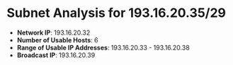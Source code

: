 
# Subnet Analysis for 193.16.20.35/29

- **Network IP**: 193.16.20.32
- **Number of Usable Hosts**: 6
- **Range of Usable IP Addresses**: 193.16.20.33 - 193.16.20.38
- **Broadcast IP**: 193.16.20.39

